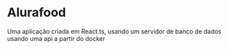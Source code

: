 # Alurafood
Uma aplicação criada em React.ts, usando um servidor de banco de dados usando uma api a partir do docker

